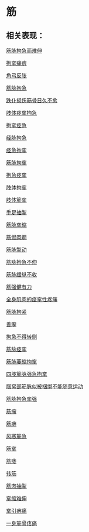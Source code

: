 # 筋## 相关表现：[筋脉拘急而难伸](https://www.gmzyjc.com/search/result?wd=筋脉拘急而难伸)[拘挛痛痹](https://www.gmzyjc.com/search/result?wd=拘挛痛痹)[角弓反张](https://www.gmzyjc.com/search/result?wd=角弓反张)[筋脉拘急](https://www.gmzyjc.com/search/result?wd=筋脉拘急)[跌仆损伤筋骨日久不愈](https://www.gmzyjc.com/search/result?wd=跌仆损伤筋骨日久不愈)[肢体痉挛拘急](https://www.gmzyjc.com/search/result?wd=肢体痉挛拘急)[拘挛痉急](https://www.gmzyjc.com/search/result?wd=拘挛痉急)[经脉拘急](https://www.gmzyjc.com/search/result?wd=经脉拘急)[痉急拘挛](https://www.gmzyjc.com/search/result?wd=痉急拘挛)[筋脉拘挛](https://www.gmzyjc.com/search/result?wd=筋脉拘挛)[拘急痉挛](https://www.gmzyjc.com/search/result?wd=拘急痉挛)[肢体拘挛](https://www.gmzyjc.com/search/result?wd=肢体拘挛)[肢体筋挛](https://www.gmzyjc.com/search/result?wd=肢体筋挛)[手足抽掣](https://www.gmzyjc.com/search/result?wd=手足抽掣)[筋脉挛缩](https://www.gmzyjc.com/search/result?wd=筋脉挛缩)[筋惕肉瞤](https://www.gmzyjc.com/search/result?wd=筋惕肉瞤)[筋脉掣动](https://www.gmzyjc.com/search/result?wd=筋脉掣动)[筋脉拘急不伸](https://www.gmzyjc.com/search/result?wd=筋脉拘急不伸)[筋脉缓纵不收](https://www.gmzyjc.com/search/result?wd=筋脉缓纵不收)[筋强健有力](https://www.gmzyjc.com/search/result?wd=筋强健有力)[全身肌肉的痉挛性疼痛](https://www.gmzyjc.com/search/result?wd=全身肌肉的痉挛性疼痛)[筋脉拘紧](https://www.gmzyjc.com/search/result?wd=筋脉拘紧)[善瘈](https://www.gmzyjc.com/search/result?wd=善瘈)[拘急不得转侧](https://www.gmzyjc.com/search/result?wd=拘急不得转侧)[筋脉痉挛](https://www.gmzyjc.com/search/result?wd=筋脉痉挛)[筋脉萎缩拘挛](https://www.gmzyjc.com/search/result?wd=筋脉萎缩拘挛)[四肢筋脉强急拘挛](https://www.gmzyjc.com/search/result?wd=四肢筋脉强急拘挛)[腘窝部筋脉似被捆绑不能随意运动](https://www.gmzyjc.com/search/result?wd=腘窝部筋脉似被捆绑不能随意运动)[筋脉拘急挛强](https://www.gmzyjc.com/search/result?wd=筋脉拘急挛强)[筋瘤](https://www.gmzyjc.com/search/result?wd=筋瘤)[筋痹](https://www.gmzyjc.com/search/result?wd=筋痹)[风寒筋急](https://www.gmzyjc.com/search/result?wd=风寒筋急)[筋挛](https://www.gmzyjc.com/search/result?wd=筋挛)[筋痿](https://www.gmzyjc.com/search/result?wd=筋痿)[转筋](https://www.gmzyjc.com/search/result?wd=转筋)[筋肉抽掣](https://www.gmzyjc.com/search/result?wd=筋肉抽掣)[挛缩难伸](https://www.gmzyjc.com/search/result?wd=挛缩难伸)[挛引痹痛](https://www.gmzyjc.com/search/result?wd=挛引痹痛)[一身筋骨疼痛](https://www.gmzyjc.com/search/result?wd=一身筋骨疼痛)